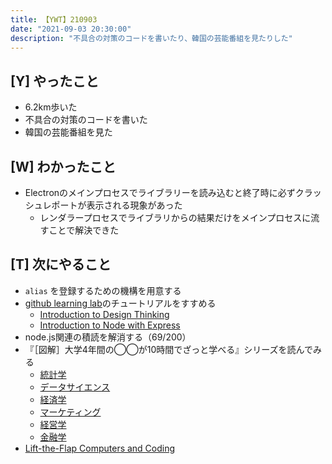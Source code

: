```yaml
---
title: 【YWT】210903
date: "2021-09-03 20:30:00"
description: "不具合の対策のコードを書いたり、韓国の芸能番組を見たりした"
---
```


## [Y] やったこと

- 6.2km歩いた
- 不具合の対策のコードを書いた
- 韓国の芸能番組を見た

## [W] わかったこと

- Electronのメインプロセスでライブラリーを読み込むと終了時に必ずクラッシュレポートが表示される現象があった
  - レンダラープロセスでライブラリからの結果だけをメインプロセスに流すことで解決できた

## [T] 次にやること

- `alias` を登録するための機構を用意する
- [github learning lab](https://lab.github.com/githubtraining)のチュートリアルをすすめる
  - [Introduction to Design Thinking](https://lab.github.com/githubtraining/introduction-to-design-thinking)
  - [Introduction to Node with Express](https://lab.github.com/everydeveloper/introduction-to-node-with-express)
- node.js関連の積読を解消する（69/200）
- 『［図解］大学4年間の◯◯が10時間でざっと学べる』シリーズを読んでみる
  - [統計学](https://www.amazon.co.jp/dp/B07PXB4NN9)
  - [データサイエンス](https://www.amazon.co.jp/dp/B07XNW3TQM)
  - [経済学](https://www.amazon.co.jp/dp/B01KNLFHH6)
  - [マーケティング](https://www.amazon.co.jp/dp/B07BNC2SV3)
  - [経営学](https://www.amazon.co.jp/dp/B071SKDF3L)
  - [金融学](https://www.amazon.co.jp/dp/B07BB6Z7FW)
- [Lift-the-Flap Computers and Coding](https://www.amazon.co.jp/dp/1409591514)
